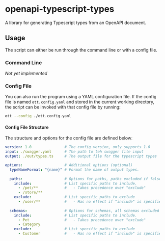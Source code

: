 # openapi-typescript-types

A library for generating Typescript types from an OpenAPI document.

## Usage

The script can either be run through the command line or with a config file.

### Command Line

_Not yet implemented_

### Config File

You can also run the program using a YAML configuration file. If the config file
is named `ott.config.yaml` and stored in the current working directory,
the script can be invoked with that config file by running:

```bash
ott --config ./ott.config.yaml
```

#### Config File Structure

The structure and options for the config file are defined below:

```yaml
version: 1.0               # The config version, only supports 1.0
input: ./swagger.yaml      # The path to teh swagger file input
output: ./out/types.ts     # The output file for the typescript types

options:                   # Additional options (optional)
  typeNameFormat: "{name}" # Format the name of output types.
  
  paths:                   # Options for paths, paths excluded if false
    include:               # List specific paths to include.
      - /pet/**            #   - Takes precedence over "exclude"
      - /store/**
    exclude:               # List specific paths to exclude
      - /user/**           #   - Has no effect if "include" is specified
  
  schemas:                 # Options for schemas, all schemas excluded if false
    include:               # List specific paths to include.
      - Pet                #   - Takes precedence over "exclude"
      - Category
    exclude:               # List specific paths to exclude
      - Customer           #   - Has no effect if "include" is specified
```
